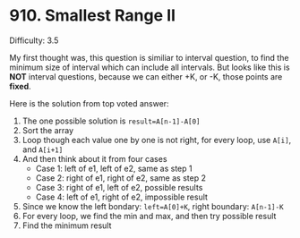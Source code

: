 # 910. Smallest Range II

Difficulty: 3.5

My first thought was, this question is similiar to interval question, to find the minimum size of interval which can include all intervals.
But looks like this is **NOT** interval questions, because we can either +K, or -K, those points are **fixed**.

Here is the solution from top voted answer:
1. The one possible solution is ```result=A[n-1]-A[0]```
2. Sort the array
3. Loop though each value one by one is not right, for every loop, use ```A[i]```, and ```A[i+1]```
4. And then think about it from four cases
    - Case 1: left of e1, left of e2, same as step 1
    - Case 2: right of e1, right of e2, same as step 2
    - Case 3: right of e1, left of e2, possible results
    - Case 4: left of e1, right of e2, impossible result
5. Since we know the left bondary: ```left=A[0]+K```, right boundary: ```A[n-1]-K```
6. For every loop, we find the min and max, and then try possible result
7. Find the minimum result
